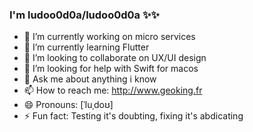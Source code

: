 ### I'm **ludoo0d0a/ludoo0d0a** ✨✨ 

- 🔭 I’m currently working on micro services
- 🌱 I’m currently learning Flutter
- 👯 I’m looking to collaborate on UX/UI design
- 🤔 I’m looking for help with Swift for macos
- 💬 Ask me about anything i know
- 📫 How to reach me: http://www.geoking.fr
- 😄 Pronouns: [ˈluˌdoʊ]
- ⚡ Fun fact: Testing it's doubting, fixing it's abdicating
